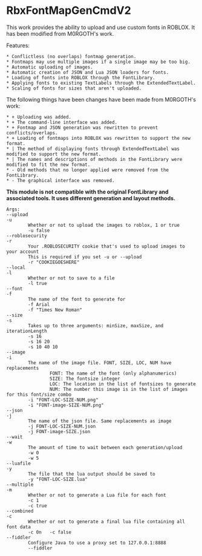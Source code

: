 # RbxFontMapGenCmdV2

This work provides the ability to upload and use custom fonts in ROBLOX.
It has been modified from M0RGOTH's work.

Features:

	* Conflictless (no overlaps) fontmap generation.
	* Fontmaps may use multiple images if a single image may be too big.
	* Automatic uploading of images.
	* Automatic creation of JSON and Lua JSON loaders for fonts.
	* Loading of fonts into ROBLOX through the FontLibrary.
	* Applying fonts to existing TextLabels through the ExtendedTextLabel.
	* Scaling of fonts for sizes that aren't uploaded.

The following things have been changes have been made from M0RGOTH's work:

	* + Uploading was added.
	* + The command-line interface was added.
	* + Fontmap and JSON generation was rewritten to prevent conflicts/overlaps.
	* + Loading of fontmaps into ROBLOX was rewritten to support the new format.
	* | The method of displaying fonts through ExtendedTextLabel was modified to support the new format.
	* | The names and descriptions of methods in the FontLibrary were modified to fit the new format.
	* - Old methods that no longer applied were removed from the FontLibrary.
	* - The graphical interface was removed.

**This module is not compatible with the original FontLibrary and associated tools. It uses different generation and layout methods.**

	Args:
	--upload
	-u
	        Whether or not to upload the images to roblox, 1 or true
	        -u false
	--roblosecurity
	-r
	        Your .ROBLOSECURITY cookie that's used to upload images to your account
	        This is required if you set -u or --upload
	        -r "COOKIEGOESHERE"
	--local
	-l
	        Whether or not to save to a file
	        -l true
	--font
	-f
	        The name of the font to generate for
	        -f Arial
	        -f "Times New Roman"
	--size
	-s
	        Takes up to three arguments: minSize, maxSize, and iterationLength
	        -s 16
	        -s 16 20
	        -s 10 40 10
	--image
	-i
	        The name of the image file. FONT, SIZE, LOC, NUM have replacements
	                FONT: The name of the font (only alphanumerics)
	                SIZE: The fontsize integer
	                LOC: The location in the list of fontsizes to generate
	                NUM: The number this image is in the list of images for this font/size combo
	        -i "FONT-LOC-SIZE-NUM.png"
	        -i "FONT-image-SIZE-NUM.png"
	--json
	-j
	        The name of the json file. Same replacements as image
	        -j FONT-LOC-SIZE-NUM.json
	        -j FONT-image-SIZE.json
	--wait
	-w
	        The amount of time to wait between each generation/upload
	        -w 0
	        -w 5
	--luafile
	-y
	        The file that the lua output should be saved to
	        -y "FONT-LOC-SIZE.lua"
	--multiple
	-m
	        Whether or not to generate a Lua file for each font
	        -c 1
	        -c true
	--combined
	-c
	        Whether or not to generate a final lua file containing all font data
	        -c 0n   -c false
	--fiddler
	        Configure Java to use a proxy set to 127.0.0.1:8888
	        --fiddler
